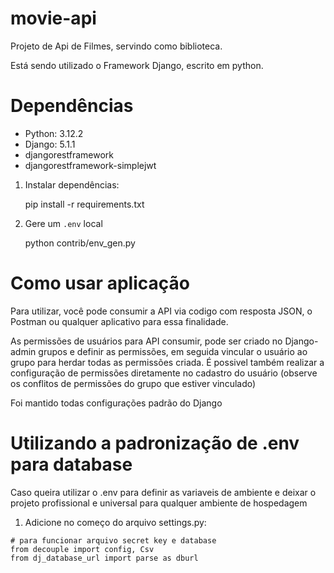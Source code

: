 # movie-api
Projeto de Api de Filmes, servindo como biblioteca.

Está sendo utilizado o Framework Django, escrito em python.


# Dependências

- Python: 3.12.2
- Django: 5.1.1
- djangorestframework
- djangorestframework-simplejwt



1. Instalar dependências:

    pip install -r requirements.txt

2. Gere um ``.env`` local

    python contrib/env_gen.py



# Como usar aplicação
Para utilizar, você pode consumir a API via codigo com resposta JSON, o Postman ou qualquer aplicativo para essa finalidade.

As permissões de usuários para API consumir, pode ser criado no Django-admin grupos e definir as permissões, em seguida vincular o usuário ao grupo para herdar todas as permissões criada. É possivel também realizar a configuração de permissões diretamente no cadastro do usuário (observe os conflitos de permissões do grupo que estiver vinculado)

Foi mantido todas configurações padrão do Django


# Utilizando a padronização de .env para database
Caso queira utilizar o .env para definir as variaveis de ambiente e deixar o projeto profissional e universal para qualquer ambiente de hospedagem

1. Adicione no começo do arquivo settings.py:
```
# para funcionar arquivo secret key e database
from decouple import config, Csv
from dj_database_url import parse as dburl
```